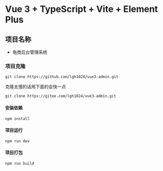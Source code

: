 # Vue 3 + TypeScript + Vite + Element Plus

## 项目名称
- 电商后台管理系统

### 项目克隆
```
git clone https://github.com/lgh1024/vue3-admin.git
``` 
克隆太慢的话用下面的会快一点
```
git clone https://gitee.com/lgh1024/vue3-admin.git
```
#### 安装依赖
```
npm install
```
#### 项目运行
```
npm run dev
```

#### 项目打包
```
npm run build
```

